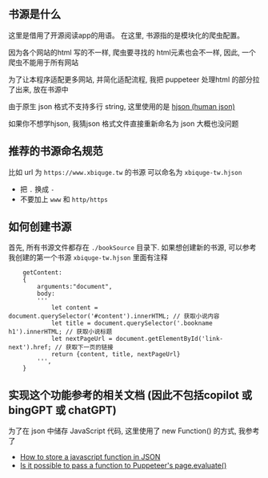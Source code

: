 
## 书源是什么
这里是借用了开源阅读app的用语。
在这里, 书源指的是模块化的爬虫配置。

因为各个网站的html 写的不一样, 爬虫要寻找的 html元素也会不一样, 因此, 一个爬虫不能用于所有网站

为了让本程序适配更多网站, 并简化适配流程, 我把 puppeteer 处理html 的部分拉了出来, 放在书源中

由于原生 json 格式不支持多行 string, 这里使用的是 [hjson (human json)](https://hjson.github.io/)

如果你不想学hjson, 我猜json 格式文件直接重新命名为 json 大概也没问题

## 推荐的书源命名规范
比如 url 为 `https://www.xbiquge.tw` 的书源
可以命名为 `xbiquge-tw.hjson`
- 把 `.` 换成 `-`
- 不要加上 `www` 和 `http/https`



## 如何创建书源
首先, 所有书源文件都存在 `./bookSource` 目录下.
如果想创建新的书源, 可以参考我创建的第一个书源 `xbiquge-tw.hjson`
里面有注释

~~~ hjson
    getContent:
    {
        arguments:"document",
        body:
        '''
            let content = document.querySelector('#content').innerHTML; // 获取小说内容 
            let title = document.querySelector('.bookname h1').innerHTML; // 获取小说标题 
            let nextPageUrl = document.getElementById('link-next').href; // 获取下一页的链接 
            return {content, title, nextPageUrl} 
        ''',
    }
~~~


## 实现这个功能参考的相关文档 (因此不包括copilot 或bingGPT 或 chatGPT)

为了在 json 中储存 JavaScript 代码, 这里使用了 new Function() 的方式,
我参考了 
- [How to store a javascript function in JSON](https://stackoverflow.com/questions/36517173/how-to-store-a-javascript-function-in-json)
- [Is it possible to pass a function to Puppeteer's page.evaluate()](https://stackoverflow.com/questions/58040196/is-it-possible-to-pass-a-function-to-puppeteers-page-evaluate/58040978#58040978)
